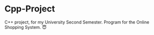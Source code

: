 # Cpp-Project
C++ project, for my University Second Semester. Program for the Online Shopping System. 😇
